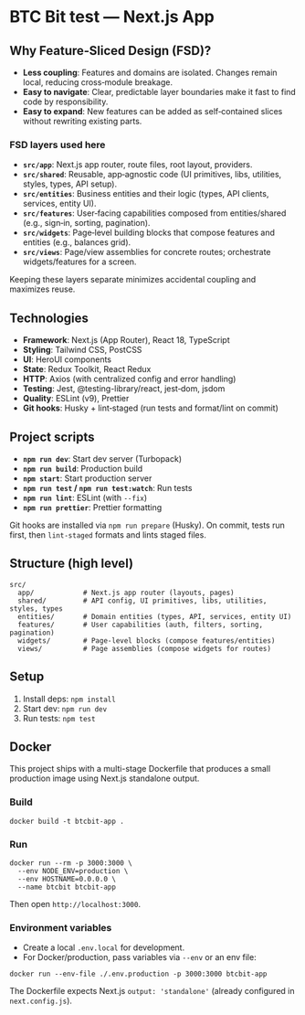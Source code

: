 # BTC Bit test — Next.js App

## Why Feature‑Sliced Design (FSD)?

- **Less coupling**: Features and domains are isolated. Changes remain local, reducing cross‑module breakage.
- **Easy to navigate**: Clear, predictable layer boundaries make it fast to find code by responsibility.
- **Easy to expand**: New features can be added as self‑contained slices without rewriting existing parts.

### FSD layers used here

- **`src/app`**: Next.js app router, route files, root layout, providers.
- **`src/shared`**: Reusable, app‑agnostic code (UI primitives, libs, utilities, styles, types, API setup).
- **`src/entities`**: Business entities and their logic (types, API clients, services, entity UI).
- **`src/features`**: User‑facing capabilities composed from entities/shared (e.g., sign‑in, sorting, pagination).
- **`src/widgets`**: Page‑level building blocks that compose features and entities (e.g., balances grid).
- **`src/views`**: Page/view assemblies for concrete routes; orchestrate widgets/features for a screen.

Keeping these layers separate minimizes accidental coupling and maximizes reuse.

## Technologies

- **Framework**: Next.js (App Router), React 18, TypeScript
- **Styling**: Tailwind CSS, PostCSS
- **UI**: HeroUI components
- **State**: Redux Toolkit, React Redux
- **HTTP**: Axios (with centralized config and error handling)
- **Testing**: Jest, @testing-library/react, jest‑dom, jsdom
- **Quality**: ESLint (v9), Prettier
- **Git hooks**: Husky + lint‑staged (run tests and format/lint on commit)

## Project scripts

- **`npm run dev`**: Start dev server (Turbopack)
- **`npm run build`**: Production build
- **`npm start`**: Start production server
- **`npm run test` / `npm run test:watch`**: Run tests
- **`npm run lint`**: ESLint (with `--fix`)
- **`npm run prettier`**: Prettier formatting

Git hooks are installed via `npm run prepare` (Husky). On commit, tests run first, then `lint-staged` formats and lints staged files.

## Structure (high level)

```
src/
  app/            # Next.js app router (layouts, pages)
  shared/         # API config, UI primitives, libs, utilities, styles, types
  entities/       # Domain entities (types, API, services, entity UI)
  features/       # User capabilities (auth, filters, sorting, pagination)
  widgets/        # Page-level blocks (compose features/entities)
  views/          # Page assemblies (compose widgets for routes)
```

## Setup

1. Install deps: `npm install`
2. Start dev: `npm run dev`
3. Run tests: `npm test`

## Docker

This project ships with a multi-stage Dockerfile that produces a small production image using Next.js standalone output.

### Build

```
docker build -t btcbit-app .
```

### Run

```
docker run --rm -p 3000:3000 \
  --env NODE_ENV=production \
  --env HOSTNAME=0.0.0.0 \
  --name btcbit btcbit-app
```

Then open `http://localhost:3000`.

### Environment variables

- Create a local `.env.local` for development.
- For Docker/production, pass variables via `--env` or an env file:

```
docker run --env-file ./.env.production -p 3000:3000 btcbit-app
```

The Dockerfile expects Next.js `output: 'standalone'` (already configured in `next.config.js`).
